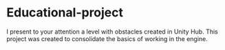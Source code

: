 # Educational-project
I present to your attention a level with obstacles created in Unity Hub. This project was created to consolidate the basics of working in the engine.

